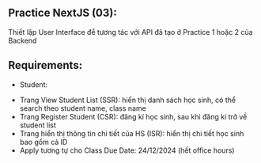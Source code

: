 ## Practice NextJS (03):
Thiết lập User Interface để tương tác với API đã tạo ở Practice 1 hoặc 2 của Backend
## Requirements:
+ Student:
- Trang View Student List (SSR): hiển thị danh sách học sinh, có thể search theo student name, class name
- Trang Register Student (CSR): đăng kí học sinh, sau khi đăng kí trở về student list
- Trang hiển thị thông tin chi tiết của HS (ISR): hiển thị chi tiết học sinh bao gồm cả ID
- Apply tương tự cho Class
Due Date: 24/12/2024 (hết office hours)
